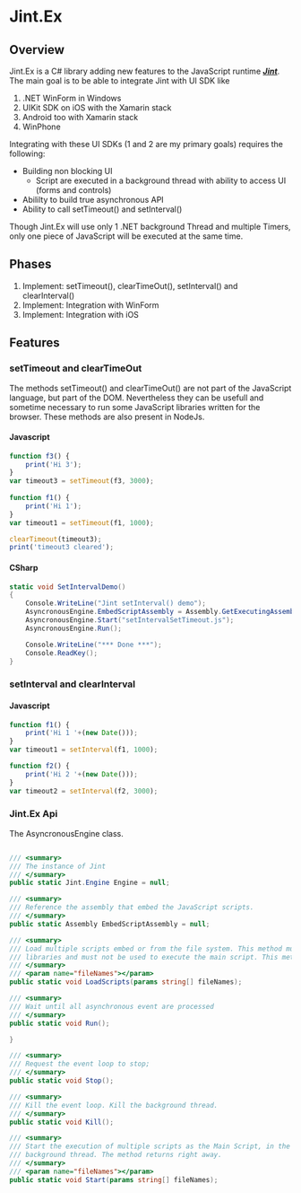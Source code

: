 ﻿# Jint.Ex

## Overview

Jint.Ex is a C# library adding new features to the JavaScript runtime ***[Jint](https://github.com/sebastienros/jint)***.
The main goal is to be able to integrate Jint with UI SDK like 

1. .NET WinForm in Windows
2. UIKit SDK on iOS with the Xamarin stack 
3. Android too with Xamarin stack
4. WinPhone

Integrating with these UI SDKs (1 and 2 are my primary goals) requires the following:

* Building non blocking UI
    * Script are executed in a background thread with ability to access UI (forms and controls)
* Abililty to build true asynchronous API
* Ability to call setTimeout() and setInterval()

Though Jint.Ex will use only 1 .NET background Thread and multiple Timers, 
only one piece of JavaScript will be executed at the same time.

## Phases

1.  Implement: setTimeout(), clearTimeOut(), setInterval() and clearInterval()
2.  Implement: Integration with WinForm
3.  Implement: Integration with iOS

## Features

### setTimeout and clearTimeOut
The methods setTimeout() and clearTimeOut() are not part of the JavaScript language,
but part of the DOM. Nevertheless they can be usefull and sometime necessary
to run some JavaScript libraries written for the browser.
These methods are also present in NodeJs.

#### Javascript

```javascript
function f3() {
    print('Hi 3');
}
var timeout3 = setTimeout(f3, 3000);
    
function f1() {
    print('Hi 1');
}
var timeout1 = setTimeout(f1, 1000);

clearTimeout(timeout3);
print('timeout3 cleared');
```

#### CSharp

```csharp
static void SetIntervalDemo()
{
    Console.WriteLine("Jint setInterval() demo");
    AsyncronousEngine.EmbedScriptAssembly = Assembly.GetExecutingAssembly();
    AsyncronousEngine.Start("setIntervalSetTimeout.js");   
    AsyncronousEngine.Run();

    Console.WriteLine("*** Done ***");
    Console.ReadKey();
}
```

### setInterval and clearInterval

#### Javascript

```javascript
function f1() {
    print('Hi 1 '+(new Date()));
}
var timeout1 = setInterval(f1, 1000);

function f2() {
    print('Hi 2 '+(new Date()));
}
var timeout2 = setInterval(f2, 3000);
```


### Jint.Ex Api

The AsyncronousEngine class.

```csharp

/// <summary>
/// The instance of Jint
/// </summary>
public static Jint.Engine Engine = null;

/// <summary>
/// Reference the assembly that embed the JavaScript scripts.
/// </summary>
public static Assembly EmbedScriptAssembly = null;

/// <summary>
/// Load multiple scripts embed or from the file system. This method must be used the load
/// libraries and must not be used to execute the main script. This method is synchronous.
/// </summary>
/// <param name="fileNames"></param>
public static void LoadScripts(params string[] fileNames);

/// <summary>
/// Wait until all asynchronous event are processed
/// </summary>
public static void Run();

}

/// <summary>
/// Request the event loop to stop;
/// </summary>
public static void Stop();

/// <summary>
/// Kill the event loop. Kill the background thread.
/// </summary>
public static void Kill();

/// <summary>
/// Start the execution of multiple scripts as the Main Script, in the Jint.Ex
/// background thread. The method returns right away.
/// </summary>
/// <param name="fileNames"></param>
public static void Start(params string[] fileNames);

```